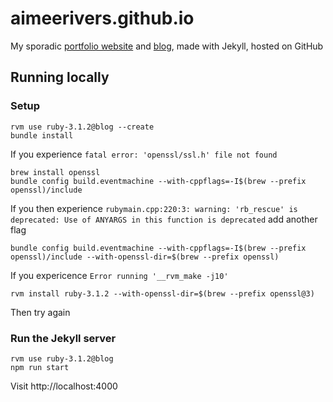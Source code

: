 # aimeerivers.github.io

My sporadic [portfolio website](https://www.aimeerivers.com/) and [blog](https://www.aimeerivers.com/blog/), made with Jekyll, hosted on GitHub

## Running locally

### Setup

    rvm use ruby-3.1.2@blog --create
    bundle install

If you experience `fatal error: 'openssl/ssl.h' file not found`

    brew install openssl
    bundle config build.eventmachine --with-cppflags=-I$(brew --prefix openssl)/include

If you then experience `rubymain.cpp:220:3: warning: 'rb_rescue' is deprecated: Use of ANYARGS in this function is deprecated` add another flag

    bundle config build.eventmachine --with-cppflags=-I$(brew --prefix openssl)/include --with-openssl-dir=$(brew --prefix openssl)

If you expericence `Error running '__rvm_make -j10'`

    rvm install ruby-3.1.2 --with-openssl-dir=$(brew --prefix openssl@3)

Then try again

### Run the Jekyll server

    rvm use ruby-3.1.2@blog
    npm run start

Visit http://localhost:4000
